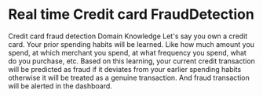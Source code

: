 # Real time Credit card FraudDetection

Credit card fraud detection Domain Knowledge
Let's say you own a credit card. Your prior spending habits will be learned. Like how much amount you spend, at which merchant you spend, at what frequency you spend, what do you purchase, etc. 
Based on this learning, your current credit transaction will be predicted as fraud if it deviates from your earlier spending habits otherwise it will be treated as a genuine transaction. And fraud transaction will be alerted in the dashboard.